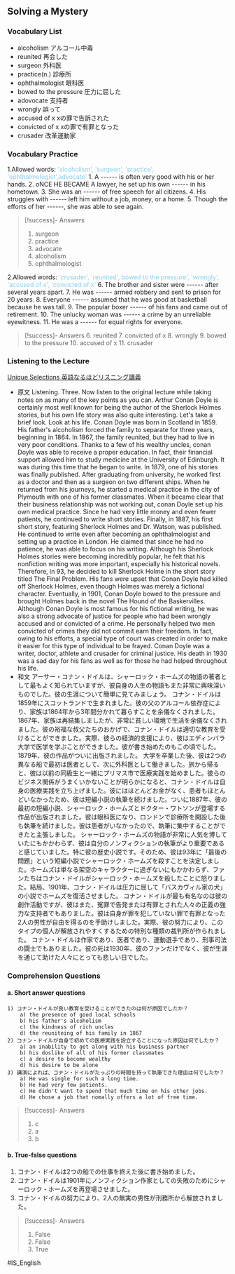 ## Solving a Mystery

### Vocabulary List
- alcoholism
    アルコール中毒
- reunited
    再会した
- surgeon
    外科医
- practice(n.)
    診療所
- ophthalmologist
    眼科医
- bowed to the pressure
    圧力に屈した
- adovocate
    支持者
- wrongly
    誤って
- accused of x
    xの罪で告訴された
- convicted of x
    xの罪で有罪となった
- crusader
    改革運動家

### Vocabulary Practice
1.Allowed words: <span style="color: #87CEEB;"> 'alcoholism', 'surgeon', 'practice', 'ophthalmologist',advocate' </span>
    1. A ------ is often very good with his or her hands.
    2. oNCE HE BECAME A lawyer, he set up his own ------ in his hometown.
    3. She was an ------ of free speech for all citizens.
    4. His struggles with ------ left him without a job, money, or a home.
    5. Though the efforts of her ------, she was able to see again.
>[!success]- Answers
> 1. surgeon
> 2. practice
> 3. advocate
> 4. alcoholism
> 5. ophthalmologist

2.Allowed words: <span style="color: #87CEEB;"> 'crusader', 'reunited', bowed to the pressure', 'wrongly', 'accused of x', 'convicted of x' </span>
    6. The brother and sister were ------ after several years apart.
    7. He was ------ armed robbery and sent to prison for 20 years.
    8. Everyone ------ assumed that he was good at basketball because he was tall.
    9. The popular boxer ------ of his fans and came out of retirement.
    10. The unlucky woman was ------ a crime by an unreliable eyewitness.
    11. He was a ------ for equal rights for everyone.
>[!success]- Answers
> 6. reunited
> 7. convicted of x
> 8. wrongly
> 9. bowed to the pressure
> 10. accused of x
> 11. crusader

### Listening to the Lecture
[Unique Selections 英語なるほどリスニング講義](https://shohakusha.com/streaming#anchorlink-list-menu)
- 原文
    Listening. Three. Now listen to the original lecture while taking notes on as many of the key points as you can. Arthur Conan Doyle is certainly most well known for being the author of the Sherlock Holmes stories, but his own life story was also quite interesting. Let's take a brief look. Look at his life.  Conan Doyle was born in Scotland in 1859. His father's alcoholism forced the family to separate for three years, beginning in 1864. In 1867, the family reunited, but they had to live in very poor conditions. Thanks to a few of his wealthy uncles, conan Doyle was able to receive a proper education. In fact, their financial support allowed him to study medicine at the University of Edinburgh. It was during this time that he began to write. In 1879, one of his stories was finally published. After graduating from university, he worked first as a doctor and then as a surgeon on two different ships. When he returned from his journeys, he started a medical practice in the city of Plymouth with one of his former classmates. When it became clear that their business relationship was not working out, conan Doyle set up his own medical practice. Since he had very little money and even fewer patients, he continued to write short stories. Finally, in 1887, his first short story, featuring Sherlock Holmes and Dr. Watson, was published. He continued to write even after becoming an ophthalmologist and setting up a practice in London. He claimed that since he had no patience, he was able to focus on his writing. Although his Sherlock Holmes stories were becoming incredibly popular, he felt that his nonfiction writing was more important, especially his historical novels. Therefore, in 93, he decided to kill Sherlock Holme in the short story titled The Final Problem. His fans were upset that Conan Doyle had killed off Sherlock Holmes, even though Holmes was merely a fictional character. Eventually, in 1901, Conan Doyle bowed to the pressure and brought Holmes back in the novel The Hound of the Baskervilles. Although Conan Doyle is most famous for his fictional writing, he was also a strong advocate of justice for people who had been wrongly accused and or convicted of a crime. He personally helped two men convicted of crimes they did not commit earn their freedom. In fact, owing to his efforts, a special type of court was created in order to make it easier for this type of individual to be frayed. Conan Doyle was a writer, doctor, athlete and crusader for criminal justice. His death in 1930 was a sad day for his fans as well as for those he had helped throughout his life.
- 和文
    アーサー・コナン・ドイルは、シャーロック・ホームズの物語の著者として最もよく知られていますが、彼自身の人生の物語もまた非常に興味深いものでした。彼の生涯について簡単に見てみましょう。
    コナン・ドイルは1859年にスコットランドで生まれました。彼の父のアルコール依存症により、家族は1864年から3年間分かれて暮らすことを余儀なくされました。1867年、家族は再結集しましたが、非常に貧しい環境で生活を余儀なくされました。彼の裕福な叔父たちのおかげで、コナン・ドイルは適切な教育を受けることができました。実際、彼らの経済的支援により、彼はエディンバラ大学で医学を学ぶことができました。彼が書き始めたのもこの頃でした。1879年、彼の作品がついに出版されました。
    大学を卒業した後、彼は2つの異なる船で最初は医者として、次に外科医として働きました。旅から帰ると、彼は以前の同級生と一緒にプリマス市で医療実践を始めました。彼らのビジネス関係がうまくいかないことが明らかになると、コナン・ドイルは自身の医療実践を立ち上げました。彼にはほとんどお金がなく、患者もほとんどいなかったため、彼は短編小説の執筆を続けました。ついに1887年、彼の最初の短編小説、シャーロック・ホームズとドクター・ワトソンが登場する作品が出版されました。彼は眼科医になり、ロンドンで診療所を開設した後も執筆を続けました。彼は患者がいなかったので、執筆に集中することができたと主張しました。
    シャーロック・ホームズの物語が非常に人気を博していたにもかかわらず、彼は自分のノンフィクションの執筆がより重要であると感じていました。特に彼の歴史小説です。そのため、彼は93年に「最後の問題」という短編小説でシャーロック・ホームズを殺すことを決定しました。ホームズは単なる架空のキャラクターに過ぎないにもかかわらず、ファンたちはコナン・ドイルがシャーロック・ホームズを殺したことに怒りました。結局、1901年、コナン・ドイルは圧力に屈して「バスカヴィル家の犬」の小説でホームズを復活させました。
    コナン・ドイルが最も有名なのは彼の創作活動ですが、彼はまた、冤罪で告発または有罪とされた人々の正義の強力な支持者でもありました。彼は自身が罪を犯していない罪で有罪となった2人の男性が自由を得るのを手助けしました。実際、彼の努力により、このタイプの個人が解放されやすくするための特別な種類の裁判所が作られました。
    コナン・ドイルは作家であり、医者であり、運動選手であり、刑事司法の闘士でもありました。彼の死は1930年、彼のファンだけでなく、彼が生涯を通じて助けた人々にとっても悲しい日でした。

### Comprehension Questions
#### a. Short answer questions
    1) コナン・ドイルが良い教育を受けることができたのは何が原因でしたか？
        a) the presence of good local schools
        b) his father's alcoholism
        c) the kindness of rich uncles
        d) the reuniteing of his family in 1867
    2) コナン・ドイルが自身で初めての医療実践を設立することになった原因は何でしたか？
        a) an inability to get along with his business partner
        b) his doslike of all of his former classmates
        c) a desire to become wealthy
        d) his desire to be alone
    3) 講演によれば、コナン・ドイルがたっぷりの時間を持って執筆できた理由は何でしたか？
        a) He was single for such a long time.
        b) He had very few patients.
        c) He didn't want to spend that much time on his other jobs.
        d) He chose a job that nomally offers a lot of free time.
> [!success]- Answers
> 1) c
> 2) a
> 3) b

#### b. True-false questions
1) コナン・ドイルは2つの船での仕事を終えた後に書き始めました。
2) コナン・ドイルは1901年にノンフィクション作家としての失敗のためにシャーロック・ホームズを再登場させました。
3) コナン・ドイルの努力により、2人の無実の男性が刑務所から解放されました。
> [!success]- Answers
> 1) False
> 2) False
> 3) True

#IS_English 